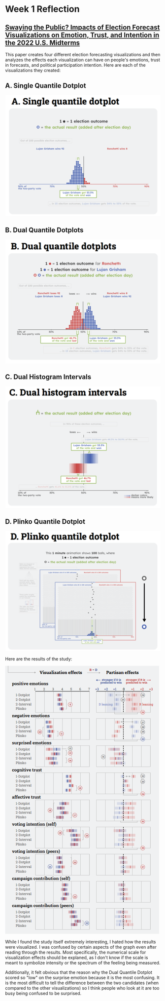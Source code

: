 # Week 1 Reflection

## [Swaying the Public? Impacts of Election Forecast Visualizations on Emotion, Trust, and Intention in the 2022 U.S. Midterms](https://ieeexplore.ieee.org/stamp/stamp.jsp?tp=&arnumber=10309864&tag=1)

This paper creates four different election forecasting visualizations and then analyzes the effects each visualization can have on people's emotions, trust in forecasts, and political participation intention. Here are each of the visualizations they created: 

## A. Single Quantile Dotplot
![alt text](https://raw.githubusercontent.com/aria-yan/cs573-reflections/main/week1/A.png)

## B. Dual Quantile Dotplots
![alt text](https://raw.githubusercontent.com/aria-yan/cs573-reflections/main/week1/B.png)

## C. Dual Histogram Intervals
![alt text](https://raw.githubusercontent.com/aria-yan/cs573-reflections/main/week1/C.png)

## D. Plinko Quantile Dotplot
![alt text](https://raw.githubusercontent.com/aria-yan/cs573-reflections/main/week1/D.png)

Here are the results of the study:

![alt text](https://raw.githubusercontent.com/aria-yan/cs573-reflections/main/week1/Results.png)

While I found the study itself extremely interesting, I hated how the results were visualized. I was confused by certain aspects of the graph even after reading through the results. Most specifically, the numerical scale for visualization effects should be explaned, as I don't know if the scale is meant to symbolize intensity or the spectrum of the feeling being measured. 

Additionally, it felt obvious that the reason why the Dual Quantile Dotplot scored so "low" on the surprise emotion because it is the most confusing. It is the most difficult to tell the difference between the two candidates (when compared to the other visualizations) so I think people who look at it are too busy being confused to be surprised. 